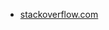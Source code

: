 * [stackoverflow.com](https://stackoverflow.com/questions/57148265/retrieve-url-of-appscript-using-javascript)
